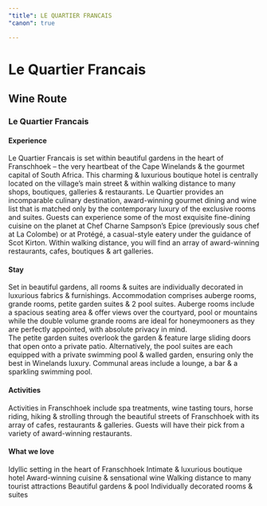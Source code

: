 ```yaml
---
"title": LE QUARTIER FRANCAIS
"canon": true

---
```


# Le Quartier Francais
## Wine Route
### Le Quartier Francais

#### Experience
Le Quartier Francais is set within beautiful gardens in the heart of Franschhoek – the very heartbeat of the Cape Winelands &amp; the gourmet capital of South Africa.
This charming &amp; luxurious boutique hotel is centrally located on the village’s main street &amp; within walking distance to many shops, boutiques, galleries &amp; restaurants.
Le Quartier provides an incomparable culinary destination, award-winning gourmet dining and wine list that is matched only by the contemporary luxury of the exclusive rooms and suites.
Guests can experience some of the most exquisite fine-dining cuisine on the planet at Chef Charne Sampson’s Epice (previously sous chef at La Colombe) or at Protégé, a casual-style eatery under the guidance of Scot Kirton.
Within walking distance, you will find an array of award-winning restaurants, cafes, boutiques &amp; art galleries.

#### Stay
Set in beautiful gardens, all rooms &amp; suites are individually decorated in luxurious fabrics &amp; furnishings.  Accommodation comprises auberge rooms, grande rooms, petite garden suites &amp; 2 pool suites.
Auberge rooms include a spacious seating area &amp; offer views over the courtyard, pool or mountains while the double volume grande rooms are ideal for honeymooners as they are perfectly appointed, with absolute privacy in mind.  
The petite garden suites overlook the garden &amp; feature large sliding doors that open onto a private patio.  Alternatively, the pool suites are each equipped with a private swimming pool &amp; walled garden, ensuring only the best in Winelands luxury.
Communal areas include a lounge, a bar &amp; a sparkling swimming pool.

#### Activities
Activities in Franschhoek include spa treatments, wine tasting tours, horse riding, hiking &amp; strolling through the beautiful streets of Franschhoek with its array of cafes, restaurants &amp; galleries.  Guests will have their pick from a variety of award-winning restaurants.


#### What we love
Idyllic setting in the heart of Franschhoek
Intimate &amp; luxurious boutique hotel 
Award-winning cuisine &amp; sensational wine
Walking distance to many tourist attractions
Beautiful gardens &amp; pool
Individually decorated rooms &amp; suites